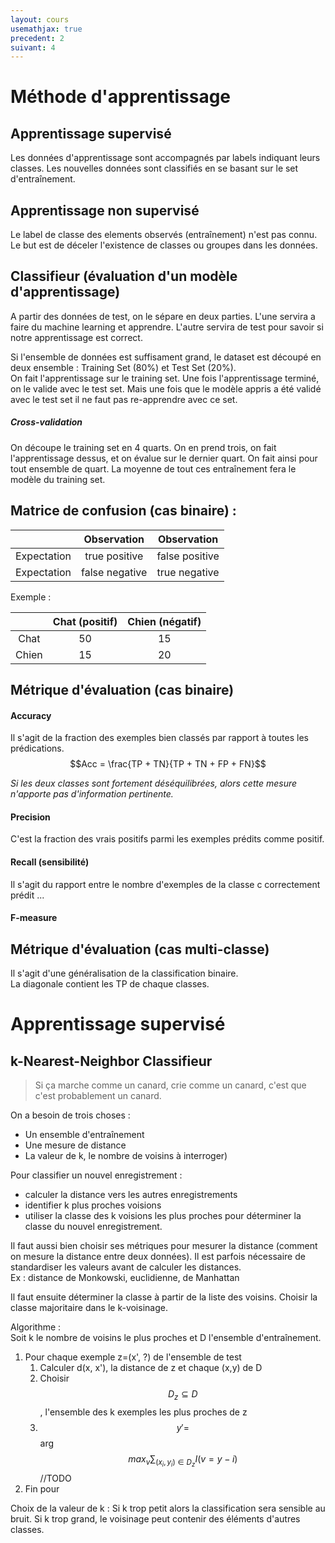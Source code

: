 ```yaml
---
layout: cours
usemathjax: true
precedent: 2
suivant: 4
---
```


# Méthode d'apprentissage

## Apprentissage supervisé

Les données d'apprentissage sont accompagnés par labels indiquant leurs classes.
Les nouvelles données sont classifiés en se basant sur le set d'entraînement.

## Apprentissage non supervisé

Le label de classe des elements observés (entraînement) n'est pas connu.
Le but est de déceler l'existence de classes ou groupes dans les données.

## Classifieur (évaluation d'un modèle d'apprentissage)

A partir des données de test, on le sépare en deux parties. L'une servira a faire du machine learning et apprendre. L'autre servira de test pour savoir si notre apprentissage est correct.

Si l'ensemble de données est suffisament grand, le dataset est découpé en deux ensemble : Training Set (80%) et Test Set (20%).  
On fait l'apprentissage sur le training set. Une fois l'apprentissage terminé, on le valide avec le test set. Mais une fois que le modèle appris a été validé avec le test set il ne faut pas re-apprendre avec ce set.

##### Cross-validation

On découpe le training set en 4 quarts. On en prend trois, on fait l'apprentissage dessus, et on évalue sur le dernier quart. On fait ainsi pour tout ensemble de quart. La moyenne de tout ces entraînement fera le modèle du training set.

## Matrice de confusion (cas binaire) :  

| |Observation|Observation|
|:---:|:---:|:---:|
|Expectation|true positive|false positive|
|Expectation|false negative|true negative|

Exemple :

| |Chat (positif)|Chien (négatif)|
|:--:|:--:|:--:|
|Chat|50|15|
|Chien|15|20|

## Métrique d'évaluation (cas binaire)

#### Accuracy

Il s'agit de la fraction des exemples bien classés par rapport à toutes les prédications.  
$$Acc = \frac{TP + TN}{TP + TN + FP + FN}$$

*Si les deux classes sont fortement déséquilibrées, alors cette mesure n'apporte pas d'information pertinente.*

#### Precision

C'est la fraction des vrais positifs parmi les exemples prédits comme positif. 

#### Recall (sensibilité)

Il s'agit du rapport entre le nombre d'exemples de la classe c correctement prédit ...

#### F-measure

## Métrique d'évaluation (cas multi-classe)

Il s'agit d'une généralisation de la classification binaire.  
La diagonale contient les TP de chaque classes.  

# Apprentissage supervisé

## k-Nearest-Neighbor Classifieur

> Si ça marche comme un canard, crie comme un canard, c'est que c'est probablement un canard.

On a besoin de trois choses :
- Un ensemble d'entraînement
- Une mesure de distance
- La valeur de k, le nombre de voisins à interroger)

Pour classifier un nouvel enregistrement :
- calculer la distance vers les autres enregistrements
- identifier k plus proches voisions
- utiliser la classe des k voisions les plus proches pour déterminer la classe du nouvel enregistrement.

Il faut aussi bien choisir ses métriques pour mesurer la distance (comment on mesure la distance entre deux données). Il est parfois nécessaire de standardiser les valeurs avant de calculer les distances.  
Ex : distance de Monkowski, euclidienne, de Manhattan

Il faut ensuite déterminer la classe à partir de la liste des voisins. Choisir la classe majoritaire dans le k-voisinage.

Algorithme :  
Soit k le nombre de voisins le plus proches et D l'ensemble d'entraînement.
1. Pour chaque exemple z=(x', ?) de l'ensemble de test
	1. Calculer d(x, x'), la distance de z et chaque (x,y) de D
	2. Choisir $$D_z \subseteq D$$, l'ensemble des k exemples les plus proches de z
	3. $$y' =$$ arg $$max_v \sum_{(x_i, y_i)\in D_z}I(v=y-i)$$ //TODO
2. Fin pour

Choix de la valeur de k : Si k trop petit alors la classification sera sensible au bruit. Si k trop grand, le voisinage peut contenir des éléments d'autres classes.
